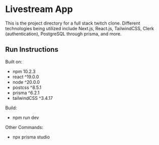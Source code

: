 # Livestream App

This is the project directory for a full stack twitch clone. Different technologies being utilized include Next.js, React.js, TailwindCSS, Clerk (authentication), PostgreSQL through prisma, and more.



## Run Instructions

Built on:
* npm 10.2.3
* react ^19.0.0
* node ^20.0.0
* postcss ^8.5.1
* prisma ^6.2.1
* tailwindCSS ^3.4.17

Build: 

* npm run dev

Other Commands:

* npx prisma studio
